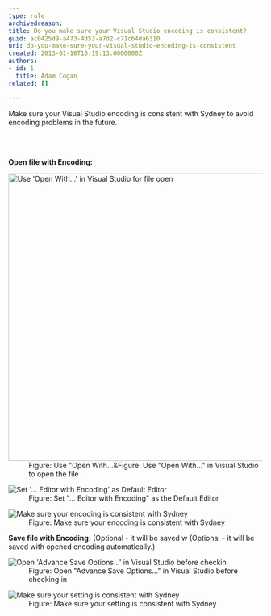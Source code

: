 ```yaml
---
type: rule
archivedreason: 
title: Do you make sure your Visual Studio encoding is consistent?
guid: ac0425d9-a473-4d53-a7d2-c71c64da6310
uri: do-you-make-sure-your-visual-studio-encoding-is-consistent
created: 2013-01-16T16:19:13.0000000Z
authors:
- id: 1
  title: Adam Cogan
related: []

---
```



<p> Make sure your Visual Studio encoding is consistent with Sydney to avoid encoding problems in the future. </p>
<br><excerpt class='endintro'></excerpt><br>
<p> 
   <strong>Open file with Encoding&#58;</strong> </p><dl class="image"><dt> 
      <img alt="Use 'Open With...' in Visual Studio for file open" src="/PublishingImages/OpenFileWithOption.png" style="width&#58;570px;" />
   </dt><dd> Figure&#58; Use &quot;Open With...&amp;Figure&#58; Use &quot;Open With...&quot; in Visual Studio to open the file</dd></dl><dl class="image"><dt> 
      <img alt="Set '...     Editor with Encoding' as Default Editor" src="/PublishingImages/OpenFileDialog.png" />
   </dt><dd> Figure&#58; Set &quot;... Editor with Encoding&quot; as the Default Editor</dd></dl><dl class="image"><dt> 
      <img alt="Make     sure your encoding is consistent with Sydney" src="/PublishingImages/OpenFileEncoding.png" />
   </dt><dd> Figure&#58; Make sure your encoding is consistent with Sydney </dd></dl><p> 
   <strong>Save file with Encoding&#58;</strong> (Optional - it will be saved w (Optional - it will be saved with opened encoding automatically.) </p><dl class="Image"><dt> 
      <img alt="Open 'Advance Save Options...' in Visual Studio before checkin" src="/PublishingImages/AdvancedSaveOptions.png" />
   </dt><dd> Figure&#58; Open &quot;Advance Save Options...&quot; in Visual Studio before checking in</dd></dl><dl class="image"><dt> 
      <img alt="Make sure your setting is consistent with Sydney" src="/PublishingImages/AdvancedSaveOptionsEncoding.png" />
   </dt><dd> Figure&#58; Make sure your setting is consistent with Sydney </dd></dl>



